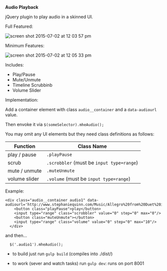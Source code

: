 __Audio Playback__

jQuery plugin to play audio in a skinned UI.

Full Featured:

![screen shot 2015-07-02 at 12 03 57 pm](https://cloud.githubusercontent.com/assets/2104257/8481660/5a9ee472-20b2-11e5-9430-13a496f4444c.png)

Minimum Features:

![screen shot 2015-07-02 at 12 05 33 pm](https://cloud.githubusercontent.com/assets/2104257/8481702/96111642-20b2-11e5-9109-6b085e89cf57.png)


Includes:
* Play/Pause
* Mute/Unmute
* Timeline Scrubbinb
* Volume Slider

Implementation:

Add a container element with class `audio__container` and a `data-audiourl` value. 

Then envoke it via `$(someSelector).mheAudio();`



You may omit any UI elements but they need class definitions as follows:

 Function | Class Name 
 ---------|------------
play / pause | `.playPause` 
scrub | `.scrobbler` (must be `input type=range`)
mute / unmute | `.muteUnmute`
volume slider | `.volume` (must be `input type=range`)

Example:

```
<div class="audio__container audio1" data-audiourl='http://www.stephaniequinn.com/Music/Allegro%20from%20Duet%20in%20C%20Major.mp3'>
    <button class="playPause">play</button>
    <input type="range" class="scrobbler" value="0" step="0" max="0"/>
    <button class="muteUnmute"></button>
    <input type="range" class="volume" value="0" step="0" max="10"/>
  </div>
```

and then...

```
  $('.audio1').mheAudio();
```


* to build just run `gulp build` (compiles into ./dist/)

* to work (sever and watch tasks) run `gulp dev`: runs on port 8001
